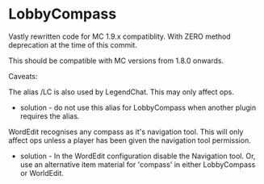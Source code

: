 # LobbyCompass
Vastly rewritten code for MC 1.9.x compatiblity. With ZERO method deprecation at the time of this commit.

This should be compatible with MC versions from 1.8.0 onwards.

Caveats:

The alias /LC is also used by LegendChat. This may only affect ops.

 - solution - do not use this alias for LobbyCompass when another plugin requires the alias.

WordEdit recognises any compass as it's navigation tool. This will only affect ops unless a player has been given the navigation tool permission.

 - solution - In the WordEdit configuration disable the Navigation tool. Or, use an alternative item material for 'compass' in either LobbyCompass or WorldEdit.
